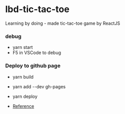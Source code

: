 # lbd-tic-tac-toe

Learning by doing - made tic-tac-toe game by ReactJS

### debug

- yarn start
- F5 in VSCode to debug

### Deploy to github page

- yarn build
- yarn add --dev gh-pages
- yarn deploy

- [Reference](https://github.com/facebookincubator/create-react-app/blob/master/packages/react-scripts/template/README.md#github-pages)